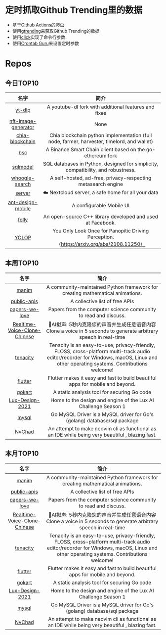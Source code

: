 # 定时抓取Github Trending里的数据
* 基于[Github Actions](https://docs.github.com/en/actions)的爬虫
* 使用[gtrending](https://github.com/hedythedev/gtrending)来获取Github Trending的数据
* 使用[click](https://github.com/pallets/click)实现了命令行参数
* 使用[Crontab Guru](https://crontab.guru/)来设置定时参数

# Repos
## 今日TOP10 
<!-- START OF DAILY_TOP10_REPOS -->
| 名字 | 简介 |
| :----: | :----: |
| [yt-dlp](https://github.com/yt-dlp/yt-dlp) | A youtube-dl fork with additional features and fixes |
| [nft-image-generator](https://github.com/benyaminahmed/nft-image-generator) | None |
| [chia-blockchain](https://github.com/Chia-Network/chia-blockchain) | Chia blockchain python implementation (full node, farmer, harvester, timelord, and wallet) |
| [bsc](https://github.com/binance-chain/bsc) | A Binance Smart Chain client based on the go-ethereum fork |
| [sqlmodel](https://github.com/tiangolo/sqlmodel) | SQL databases in Python, designed for simplicity, compatibility, and robustness. |
| [whoogle-search](https://github.com/benbusby/whoogle-search) | A self-hosted, ad-free, privacy-respecting metasearch engine |
| [server](https://github.com/nextcloud/server) | ☁️ Nextcloud server, a safe home for all your data |
| [ant-design-mobile](https://github.com/ant-design/ant-design-mobile) | A configurable Mobile UI |
| [folly](https://github.com/facebook/folly) | An open-source C++ library developed and used at Facebook. |
| [YOLOP](https://github.com/hustvl/YOLOP) | You Only Look Once for Panopitic Driving Perception.（https://arxiv.org/abs/2108.11250） |
<!-- END OF DAILY_TOP10_REPOS -->

## 本周TOP10
<!-- START OF WEEKLY_TOP10_REPOS -->
| 名字 | 简介 |
| :----: | :----: |
| [manim](https://github.com/ManimCommunity/manim) | A community-maintained Python framework for creating mathematical animations. |
| [public-apis](https://github.com/public-apis/public-apis) | A collective list of free APIs |
| [papers-we-love](https://github.com/papers-we-love/papers-we-love) | Papers from the computer science community to read and discuss. |
| [Realtime-Voice-Clone-Chinese](https://github.com/babysor/Realtime-Voice-Clone-Chinese) | 🚀AI拟声: 5秒内克隆您的声音并生成任意语音内容 Clone a voice in 5 seconds to generate arbitrary speech in real-time |
| [tenacity](https://github.com/tenacityteam/tenacity) | Tenacity is an easy-to-use, privacy-friendly, FLOSS, cross-platform multi-track audio editor/recorder for Windows, macOS, Linux and other operating systems. Contributions welcome! |
| [flutter](https://github.com/flutter/flutter) | Flutter makes it easy and fast to build beautiful apps for mobile and beyond. |
| [gokart](https://github.com/praetorian-inc/gokart) | A static analysis tool for securing Go code |
| [Lux-Design-2021](https://github.com/Lux-AI-Challenge/Lux-Design-2021) | Home to the design and engine of the Lux AI Challenge Season 1 |
| [mysql](https://github.com/go-sql-driver/mysql) | Go MySQL Driver is a MySQL driver for Go's (golang) database/sql package |
| [NvChad](https://github.com/NvChad/NvChad) | An attempt to make neovim cli as functional as an IDE while being very beautiful , blazing fast. |
<!-- END OF WEEKLY_TOP10_REPOS -->

## 本月TOP10
<!-- START OF MONTHLY_TOP10_REPOS -->
| 名字 | 简介 |
| :----: | :----: |
| [manim](https://github.com/ManimCommunity/manim) | A community-maintained Python framework for creating mathematical animations. |
| [public-apis](https://github.com/public-apis/public-apis) | A collective list of free APIs |
| [papers-we-love](https://github.com/papers-we-love/papers-we-love) | Papers from the computer science community to read and discuss. |
| [Realtime-Voice-Clone-Chinese](https://github.com/babysor/Realtime-Voice-Clone-Chinese) | 🚀AI拟声: 5秒内克隆您的声音并生成任意语音内容 Clone a voice in 5 seconds to generate arbitrary speech in real-time |
| [tenacity](https://github.com/tenacityteam/tenacity) | Tenacity is an easy-to-use, privacy-friendly, FLOSS, cross-platform multi-track audio editor/recorder for Windows, macOS, Linux and other operating systems. Contributions welcome! |
| [flutter](https://github.com/flutter/flutter) | Flutter makes it easy and fast to build beautiful apps for mobile and beyond. |
| [gokart](https://github.com/praetorian-inc/gokart) | A static analysis tool for securing Go code |
| [Lux-Design-2021](https://github.com/Lux-AI-Challenge/Lux-Design-2021) | Home to the design and engine of the Lux AI Challenge Season 1 |
| [mysql](https://github.com/go-sql-driver/mysql) | Go MySQL Driver is a MySQL driver for Go's (golang) database/sql package |
| [NvChad](https://github.com/NvChad/NvChad) | An attempt to make neovim cli as functional as an IDE while being very beautiful , blazing fast. |
<!-- END OF MONTHLY_TOP10_REPOS -->

